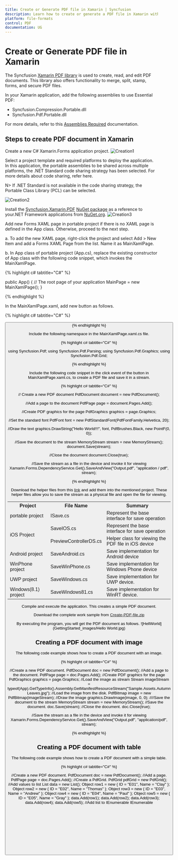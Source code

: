 ```yaml
---
title: Create or Generate PDF file in Xamarin | Syncfusion
description: Learn how to create or generate a PDF file in Xamarin with easy steps using Syncfusion Xamarin PDF library without depending on Adobe.
platform: file-formats
control: PDF
documentation: UG
---
```

# Create or Generate PDF file in Xamarin

The Syncfusion [Xamarin PDF library](https://www.syncfusion.com/document-processing/pdf-framework/xamarin/pdf-library) is used to create, read, and edit PDF documents. This library also offers functionality to merge, split, stamp, forms, and secure PDF files.

In your Xamarin application, add the following assemblies to use Essential PDF:

* Syncfusion.Compression.Portable.dll
* Syncfusion.Pdf.Portable.dll 

For more details, refer to this [Assemblies Required](/File-Formats/PDF/Assemblies-Required) documentation.

## Steps to create PDF document in Xamarin

Create a new C# Xamarin.Forms application project.
![Creation1](Xamarin_images/Creation1.jpg)

Select a project template and required platforms to deploy the application. In this application, the portable assemblies to be shared across multiple platforms, the .NET Standard code sharing strategy has been selected. For more details about code sharing, refer here.

N> If .NET Standard is not available in the code sharing strategy, the Portable Class Library (PCL) can be selected.

![Creation2](Xamarin_images/Creation2.jpg)

Install the [Syncfusion.Xamarin.PDF](https://www.nuget.org/packages/Syncfusion.Xamarin.PDF/) [NuGet package](https://help.syncfusion.com/file-formats/nuget-packages) as a reference to your.NET Framework applications from [NuGet.org](https://www.nuget.org/).
![Creation3](Xamarin_images/Creation3.jpg)

Add new Forms XAML page in portable project if there is no XAML page is defined in the App class. Otherwise, proceed to the next step.

a.  To add the new XAML page, right-click the project and select Add > New Item and add a Forms XAML Page from the list. Name it as MainXamlPage.

b.	In App class of portable project (App.cs), replace the existing constructor of App class with the following code snippet, which invokes the MainXamlPage.

{% highlight c# tabtitle="C#" %}

public App()
{
    // The root page of your application
    MainPage = new MainXamlPage();
}

{% endhighlight %}

In the MainXamlPage.xaml, add new button as follows.

{% highlight c# tabtitle="C#" %}
<ContentPage xmlns="http://xamarin.com/schemas/2014/forms"
             xmlns:x="http://schemas.microsoft.com/winfx/2009/xaml"
             x:Class="GettingStarted. MainXamlPage">
<StackLayout VerticalOptions="Center">
  
<Button Text="Generate Document" Clicked="OnButtonClicked" HorizontalOptions="Center"/>
  
</StackLayout>
</ContentPage>
{% endhighlight %}

Include the following namespace in the MainXamlPage.xaml.cs file.

{% highlight c# tabtitle="C#" %}

using Syncfusion.Pdf;
using Syncfusion.Pdf.Parsing;
using Syncfusion.Pdf.Graphics;
using Syncfusion.Pdf.Grid;

{% endhighlight %}

Include the following code snippet in the click event of the button in MainXamlPage.xaml.cs, to create a PDF file and save it in a stream. 
 
{% highlight c# tabtitle="C#" %}

// Create a new PDF document
PdfDocument document = new PdfDocument();

//Add a page to the document
PdfPage page = document.Pages.Add();

//Create PDF graphics for the page
PdfGraphics graphics = page.Graphics;

//Set the standard font
PdfFont font = new PdfStandardFont(PdfFontFamily.Helvetica, 20);

//Draw the text
graphics.DrawString("Hello World!!!", font, PdfBrushes.Black, new PointF(0, 0));

//Save the document to the stream
MemoryStream stream = new MemoryStream();
document.Save(stream);

//Close the document
document.Close(true);

//Save the stream as a file in the device and invoke it for viewing
Xamarin.Forms.DependencyService.Get<ISave>().SaveAndView("Output.pdf", "application / pdf", stream);

{% endhighlight %}

Download the helper files from this [link](https://www.syncfusion.com/downloads/support/directtrac/general/ze/Helper_Class1450461599 ) and add them into the mentioned project. These helper files allow you to save the stream as a physical file and open the file for viewing.

<table>
  <tr>
    <th>Project</th>
    <th>File Name</th>
	<th>Summary</th>
  </tr>
  <tr>
    <td>portable project</td>
    <td>ISave.cs </td>
	<td>Represent the base interface for save operation</td>	
  </tr>
  <tr>
    <td rowspan="2">iOS Project</td>
    <td>SaveIOS.cs</td>
	<td>Represent the base interface for save operation</td>	
  </tr>
   <tr>    
    <td>PreviewControllerDS.cs</td>
	<td>Helper class for viewing the PDF file in iOS device</td>	
  </tr>
  <tr>
    <td>Android project</td>
    <td>SaveAndroid.cs</td>
	<td>Save implementation for Android device</td>	
  </tr>
  <tr>
    <td>WinPhone project</td>
    <td>SaveWinPhone.cs</td>
	<td>Save implementation for Windows Phone device</td>	
  </tr>
  <tr>
    <td>UWP project</td>
    <td>SaveWindows.cs</td>
	<td>Save implementation for UWP device.</td>	
  </tr>
  <tr>
    <td>Windows(8.1) project </td>
    <td>SaveWindows81.cs</td>
	<td>Save implementation for WinRT device.</td>	
  </tr>     
</table>

Compile and execute the application. This creates a simple PDF document.

Download the complete work sample from [Create-PDF-file.zip](https://www.syncfusion.com/downloads/support/directtrac/general/ze/CreatePDFSample-1091535413)

By executing the program, you will get the PDF document as follows.
![HellWorld](GettingStarted_images/Hello World.jpg)
 
## Creating a PDF document with image

The following code example shows how to create a PDF document with an image.

{% highlight c# tabtitle="C#" %}

//Create a new PDF document.
PdfDocument doc = new PdfDocument();
//Add a page to the document.
PdfPage page = doc.Pages.Add();
//Create PDF graphics for the page
PdfGraphics graphics = page.Graphics;
//Load the image as stream
Stream imageStream = typeof(App).GetTypeInfo().Assembly.GetManifestResourceStream("Sample.Assets.Autumn Leaves.jpg");
//Load the image from the disk.
PdfBitmap image = new PdfBitmap(imageStream);
//Draw the image
graphics.DrawImage(image, 0, 0);
////Save the document to the stream
MemoryStream stream = new MemoryStream();
//Save the document.
doc.Save(stream);
//Close the document.
doc.Close(true);

//Save the stream as a file in the device and invoke it for viewing
Xamarin.Forms.DependencyService.Get<ISave>().SaveAndView("Output.pdf", "application/pdf", stream);

{% endhighlight %}

## Creating a PDF document with table

The following code example shows how to create a PDF document with a simple table.
 
{% highlight c# tabtitle="C#" %}

//Create a new PDF document.
PdfDocument doc = new PdfDocument();
//Add a page.
PdfPage page = doc.Pages.Add();
//Create a PdfGrid.
PdfGrid pdfGrid = new PdfGrid();
//Add values to list
List<object> data = new List<object>();
Object row1 = new { ID = "E01", Name = "Clay" };
Object row2 = new { ID = "E02", Name = "Thomas" };
Object row3 = new { ID = "E03", Name = "Andrew" };
Object row4 = new { ID = "E04", Name = "Paul" };
Object row5 = new { ID = "E05", Name = "Gray" };
data.Add(row1);
data.Add(row2);
data.Add(row3);
data.Add(row4);
data.Add(row5);
//Add list to IEnumerable
IEnumerable<object> dataTable = data;
//Assign data source.
pdfGrid.DataSource = dataTable;
//Draw grid to the page of PDF document.
pdfGrid.Draw(page, new PointF(10, 10));
//Save the PDF document to stream.
MemoryStream stream = new MemoryStream();
doc.Save(stream);
//Close the document.
doc.Close(true);

//Save the stream as a file in the device and invoke it for viewing
Xamarin.Forms.DependencyService.Get<ISave>().SaveAndView("Output.pdf", "application/pdf", stream);

{% endhighlight %}

## Creating a simple PDF document with basic elements
The [PdfDocument](https://help.syncfusion.com/cr/file-formats/Syncfusion.Pdf.PdfDocument.html) object represents an entire PDF document that is being created. The following code example shows how to create a PDF document and add a [PdfPage](https://help.syncfusion.com/cr/file-formats/Syncfusion.Pdf.PdfPage.html) to it along with the [PdfPageSettings](https://help.syncfusion.com/cr/file-formats/Syncfusion.Pdf.PdfPageSettings.html).

{% highlight c# tabtitle="C#" %}

//Creates a new PDF document
PdfDocument document = new PdfDocument();
//Adds page settings
document.PageSettings.Orientation = PdfPageOrientation.Landscape;
document.PageSettings.Margins.All = 50;
//Adds a page to the document
PdfPage page = document.Pages.Add();
PdfGraphics graphics = page.Graphics;

{% endhighlight %}

1. Essential PDF has APIs similar to the .NET GDI plus which helps to draw elements to the PDF page just like 2D drawing in .NET. 
2. Unlike System.Drawing APIs all the units are measured in point instead of pixel. 
3. In PDF, all the elements are placed in absolute positions and has the possibility for content overlapping if misplaced. 
4. Essential PDF provides the rendered bounds for each and every elements added through [PdfLayoutResult](https://help.syncfusion.com/cr/file-formats/Syncfusion.Pdf.Graphics.PdfLayoutResult.html) objects. This can be used to add successive elements and prevent content overlap.

The following code example explains how to add an image from disk to a PDF document, by providing the rectangle coordinates. 
 
{% highlight c# tabtitle="C#" %}

//Loads the image as stream
Stream imageStream = typeof(App).GetTypeInfo().Assembly.GetManifestResourceStream("Sample.Assets.AdventureCycle.jpg");
RectangleF bounds = new RectangleF(176, 0, 390, 130);
PdfImage image = PdfImage.FromStream(imageStream);
//Draws the image to the PDF page
page.Graphics.DrawImage(image, bounds);

{% endhighlight %}

The following methods can be used to add text to a PDF document.

1. [DrawString()](https://help.syncfusion.com/cr/file-formats/Syncfusion.Pdf.Graphics.PdfGraphics.html#Syncfusion_Pdf_Graphics_PdfGraphics_DrawString_System_String_Syncfusion_Pdf_Graphics_PdfFont_Syncfusion_Pdf_Graphics_PdfBrush_System_Drawing_PointF_) method of the [PdfGraphics](https://help.syncfusion.com/cr/file-formats/Syncfusion.Pdf.Graphics.PdfGraphics.html)
2. [PdfTextElement](https://help.syncfusion.com/cr/file-formats/Syncfusion.Pdf.Graphics.PdfTextElement.html) class.

The ```PdfTextElement``` provides the layout result of the added text by using the location of the next element that decides to prevent content overlapping. This is not available in the ```DrawString``` method. 

The following code example adds the necessary text such as address, invoice number and date to create a basic invoice application. 
 
{% highlight c# tabtitle="C#" %}

PdfBrush solidBrush = new PdfSolidBrush(new PdfColor(126, 151, 173));
bounds = new RectangleF(0, bounds.Bottom + 90, graphics.ClientSize.Width, 30);
//Draws a rectangle to place the heading in that region.
graphics.DrawRectangle(solidBrush, bounds);
//Creates a font for adding the heading in the page
PdfFont subHeadingFont = new PdfStandardFont(PdfFontFamily.TimesRoman, 14);
//Creates a text element to add the invoice number
PdfTextElement element = new PdfTextElement("INVOICE " + id.ToString(), subHeadingFont);
element.Brush = PdfBrushes.White;

//Draws the heading on the page
PdfLayoutResult result = element.Draw(page, new PointF(10, bounds.Top + 8));
string currentDate = "DATE " + DateTime.Now.ToString("MM/dd/yyyy");
//Measures the width of the text to place it in the correct location
SizeF textSize = subHeadingFont.MeasureString(currentDate);
PointF textPosition = new PointF(graphics.ClientSize.Width - textSize.Width - 10, result.Bounds.Y);
//Draws the date by using DrawString method
graphics.DrawString(currentDate, subHeadingFont, element.Brush, textPosition);
PdfFont timesRoman = new PdfStandardFont(PdfFontFamily.TimesRoman, 10);
//Creates text elements to add the address and draw it to the page.
element = new PdfTextElement("BILL TO ", timesRoman);
element.Brush = new PdfSolidBrush(new PdfColor(126, 155, 203));
result = element.Draw(page, new PointF(10, result.Bounds.Bottom + 25));
PdfPen linePen = new PdfPen(new PdfColor(126, 151, 173), 0.70f);
PointF startPoint = new PointF(0, result.Bounds.Bottom + 3);
PointF endPoint = new PointF(graphics.ClientSize.Width, result.Bounds.Bottom + 3);
//Draws a line at the bottom of the address
graphics.DrawLine(linePen, startPoint, endPoint);

{% endhighlight %}

Essential PDF provides two types of table models. The difference between both the table models can be referred from the link 
[Difference between PdfLightTable and PdfGrid](/file-formats/pdf/working-with-tables#difference-between-pdflighttable-and-pdfgrid "difference-between-pdflighttable-and-pdfgrid")

Since the invoice document requires only simple cell customizations, the given code example explains how to create a simple invoice table by using [PdfGrid](https://help.syncfusion.com/cr/file-formats/Syncfusion.Pdf.Grid.PdfGrid.html).
 
{% highlight c# tabtitle="C#" %}

//Creates the datasource for the table
DataTable invoiceDetails = GetProductDetailsAsDataTable();
//Creates a PDF grid
PdfGrid grid = new PdfGrid();
//Adds the data source
grid.DataSource = invoiceDetails;
//Creates the grid cell styles
PdfGridCellStyle cellStyle = new PdfGridCellStyle();
cellStyle.Borders.All = PdfPens.White;
PdfGridRow header = grid.Headers[0];
//Creates the header style
PdfGridCellStyle headerStyle = new PdfGridCellStyle();
headerStyle.Borders.All = new PdfPen(new PdfColor(126, 151, 173));
headerStyle.BackgroundBrush = new PdfSolidBrush(new PdfColor(126, 151, 173));
headerStyle.TextBrush = PdfBrushes.White;
headerStyle.Font = new PdfStandardFont(PdfFontFamily.TimesRoman, 14f, PdfFontStyle.Regular);

//Adds cell customizations
for (int i = 0; i < header.Cells.Count; i++)
{
if (i == 0 || i == 1)
header.Cells[i].StringFormat = new PdfStringFormat(PdfTextAlignment.Left, PdfVerticalAlignment.Middle);
else
header.Cells[i].StringFormat = new PdfStringFormat(PdfTextAlignment.Right, PdfVerticalAlignment.Middle);
}

//Applies the header style
header.ApplyStyle(headerStyle);
cellStyle.Borders.Bottom = new PdfPen(new PdfColor(217, 217, 217), 0.70f);
cellStyle.Font = new PdfStandardFont(PdfFontFamily.TimesRoman, 12f);
cellStyle.TextBrush = new PdfSolidBrush(new PdfColor(131, 130, 136));
//Creates the layout format for grid
PdfGridLayoutFormat layoutFormat = new PdfGridLayoutFormat();
// Creates layout format settings to allow the table pagination
layoutFormat.Layout = PdfLayoutType.Paginate;
//Draws the grid to the PDF page.
PdfGridLayoutResult gridResult = grid.Draw(page, new RectangleF(new PointF(0, result.Bounds.Bottom + 40), new SizeF(graphics.ClientSize.Width, graphics.ClientSize.Height - 100)), layoutFormat);

{% endhighlight %} 

The following code example shows how to save the invoice document to disk and dispose the [PdfDocument](https://help.syncfusion.com/cr/file-formats/Syncfusion.Pdf.PdfDocument.html) object.
 
{% highlight c# tabtitle="C#" %}

//Save the PDF document to stream.
MemoryStream stream = new MemoryStream();
document.Save(stream);
//Close the document.
document.Close(true);

//Save the stream as a file in the device and invoke it for viewing
Xamarin.Forms.DependencyService.Get<ISave>().SaveAndView("Output.pdf", "application/pdf", stream);

{% endhighlight %}

The following screenshot shows the invoice PDF document created by using Essential PDF.

![PDF Invoices](GettingStarted_images/pdf-invoice.jpeg)

## Filling forms

An interactive form, sometimes referred to as an AcroForm is a collection of fields for gathering information interactively from the user. A PDF document can contain any number of fields appearing in any combination of pages, all of that make a single, globally interactive form spanning the entire document.

Essential PDF allows you to create and manipulate existing form in PDF document. To work with existing form documents, the following namespaces are required.

1. Syncfusion.Pdf
2. Syncfusion.Pdf.Parsing

The following guide shows how to fill a sample PDF form as shown.

![Filling PDF forms](GettingStarted_images/fill-pdf-forms.jpeg)

Essential PDF allows you to fill the form fields by using [PdfLoadedField](https://help.syncfusion.com/cr/file-formats/Syncfusion.Pdf.Parsing.PdfLoadedField.html) class. You can get the form field either by using its field name or field index.
 
{% highlight c# tabtitle="C#" %}

//Loads the PDF form.
PdfLoadedDocument loadedDocument = new PdfLoadedDocument(@"JobApplication.pdf");
//Loads the form
PdfLoadedForm form = loadedDocument.Form;
//Fills the textbox field by using index
(form.Fields[0] as PdfLoadedTextBoxField).Text = "John";
//Fills the textbox fields by using field name
(form.Fields["LastName"] as PdfLoadedTextBoxField).Text = "Doe";
(form.Fields["Address"] as PdfLoadedTextBoxField).Text = " John Doe \n 123 Main St \n Anytown, USA";
//Loads the radio button group
PdfLoadedRadioButtonItemCollection radioButtonCollection = (form.Fields["Gender"] as PdfLoadedRadioButtonListField).Items;
//Checks the 'Male' option
radioButtonCollection[0].Checked = true;
//Checks the 'business' checkbox field
(form.Fields["Business"] as PdfLoadedCheckBoxField).Checked = true;
//Checks the 'retiree' checkbox field
(form.Fields["Retiree"] as PdfLoadedCheckBoxField).Checked = true;
//Save the PDF document to stream.
MemoryStream stream = new MemoryStream();
loadedDocument.Save(stream);
//Close the document.
loadedDocument.Close(true);

//Save the stream as a file in the device and invoke it for viewing
Xamarin.Forms.DependencyService.Get<ISave>().SaveAndView("Output.pdf", "application/pdf", stream);

{% endhighlight %}  

The filled form is shown in adobe reader application as follows.

![Filled Form in PDF](GettingStarted_images/filled-form-in-pdf.jpeg)

## Merge PDF Documents

Essential PDF supports merging multiple PDF documents from stream using [Merge](https://help.syncfusion.com/cr/file-formats/Syncfusion.Pdf.PdfDocumentBase.html#Syncfusion_Pdf_PdfDocumentBase_Merge_Syncfusion_Pdf_PdfDocumentBase_Syncfusion_Pdf_Parsing_PdfLoadedDocument_) method.

You can merge the PDF document streams by using the following code example.
 
{% highlight c# tabtitle="C#" %}

//Creates a PDF document
PdfDocument finalDoc = new PdfDocument();
//Loads the Pdf as a stream.
Stream stream1 = typeof(App).GetTypeInfo().Assembly.GetManifestResourceStream("Sample.Assets.file1.pdf");
Stream stream2 = typeof(App).GetTypeInfo().Assembly.GetManifestResourceStream("Sample.Assets.file2.pdf");
// Creates a PDF stream for merging
Stream[] streams = { stream1, stream2 };
// Merges PDFDocument.
PdfDocumentBase.Merge(finalDoc, streams);
//Save the PDF document to stream
MemoryStream stream = new MemoryStream();
finalDoc.Save(stream);
//If the position is not set to '0' then the PDF will be empty.
stream.Position = 0;
//Close the document.
finalDoc.Close(true);

//Save the stream as a file in the device and invoke it for viewing
Xamarin.Forms.DependencyService.Get<ISave>().SaveAndView("Output.pdf", "application/pdf", stream);

{% endhighlight %}







